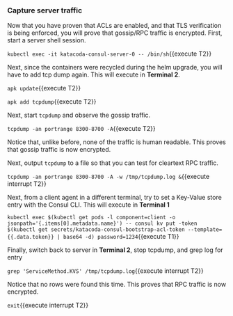 ### Capture server traffic

Now that you have proven that ACLs are enabled, and that TLS verification is being enforced,
you will prove that gossip/RPC traffic is encrypted. First, start a server shell session.

`kubectl exec -it katacoda-consul-server-0 -- /bin/sh`{{execute T2}}

Next, since the containers were recycled during the helm upgrade, you will
have to add tcp dump again. This will execute in **Terminal 2**.

`apk update`{{execute T2}}

`apk add tcpdump`{{execute T2}}

Next, start `tcpdump` and observe the gossip traffic.

`tcpdump -an portrange 8300-8700 -A`{{execute T2}}

Notice that, unlike before, none of the traffic is human readable. This
proves that gossip traffic is now encrypted.

Next, output `tcpdump` to a file so that you can test for cleartext RPC traffic.

`tcpdump -an portrange 8300-8700 -A -w /tmp/tcpdump.log &`{{execute interrupt T2}}

Next, from a client agent in a different terminal, try to set a Key-Value store entry with the Consul CLI.
This will execute in **Terminal 1**

`kubectl exec $(kubectl get pods -l component=client -o jsonpath='{.items[0].metadata.name}') -- consul kv put -token $(kubectl get secrets/katacoda-consul-bootstrap-acl-token --template={{.data.token}} | base64 -d) password=1234`{{execute T1}}

Finally, switch back to server in **Terminal 2**, stop tcpdump, and grep log for entry

`grep 'ServiceMethod.KVS' /tmp/tcpdump.log`{{execute interrupt T2}}

Notice that no rows were found this time. This proves that RPC traffic is now encrypted.

`exit`{{execute interrupt T2}}

